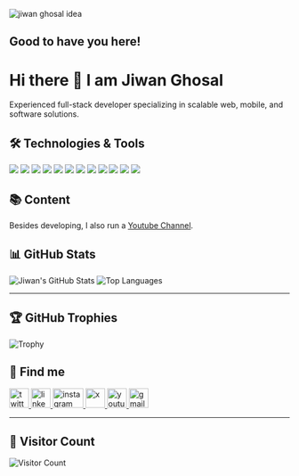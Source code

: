 
![jiwan ghosal idea ](https://github.com/user-attachments/assets/0f8f597a-5236-4cc8-a345-80cdfd8e7071)

## Good to have you here!

# Hi there 👋 I am Jiwan Ghosal

Experienced full-stack developer specializing in scalable web, mobile, and software solutions.

## 🛠️ Technologies & Tools

![](https://img.shields.io/badge/JavaScript-informational?logo=javascript)
![](https://img.shields.io/badge/React-informational?logo=react)
![](https://img.shields.io/badge/Next-informational?logo=next.js)
![](https://img.shields.io/badge/Vue-informational?logo=vue.js)
![](https://img.shields.io/badge/Nuxt-informational?logo=nuxt)
![](https://img.shields.io/badge/Node-informational?logo=node.js)
![](https://img.shields.io/badge/PNPM-informational?logo=pnpm)
![](https://img.shields.io/badge/Webpack-informational?logo=webpack)
![](https://img.shields.io/badge/Jest-informational?logo=jest)
![](https://img.shields.io/badge/SCSS-informational?logo=sass)
![](https://img.shields.io/badge/Docker-informational?logo=docker)
![](https://img.shields.io/badge/DigitalOcean-informational?logo=digitalocean)

## 📚 Content
Besides developing, I also run a [Youtube Channel](https://www.youtube.com/channel/UCedRFWwDbnHmg95RpPWBZRA).

## 📊 GitHub Stats

![Jiwan's GitHub Stats](https://github-readme-stats.vercel.app/api?username=heartstchr&show_icons=true&theme=radical)
![Top Languages](https://github-readme-stats.vercel.app/api/top-langs/?username=heartstchr&layout=compact&theme=radical)

---

## 🏆 GitHub Trophies

![Trophy](https://github-profile-trophy.vercel.app/?username=heartstchr&theme=radical)

## :flashlight: Find me

<p>
  <a href="https://stackoverflow.com/users/10376224/stchr" rel="nofollow">
    <img src="https://cdn.simpleicons.org/stackoverflow" alt="twitter" height="35" />
  </a>
  
  <a href="https://www.linkedin.com/in/jiwanghosal/" rel="nofollow">
    <img src="https://cdn.simpleicons.org/linkedin" alt="linkedin" height="35" />
  </a>

  <a href="https://www.instagram.com/stchr_heart/" rel="nofollow">
    <img src="https://cdn.simpleicons.org/instagram" alt="instagram" height="35" width="55" />
  </a>

  <a href="https://twitter.com/stchr_ghosal" rel="nofollow">
    <img src="https://cdn.simpleicons.org/x/white/black" alt="x" height="35" />
  </a>
  
  <a href="https://www.youtube.com/channel/UCedRFWwDbnHmg95RpPWBZRA" rel="nofollow">
    <img src="https://cdn.simpleicons.org/youtube" alt="youtube" height="35" />
  </a>

  <a href="mailto:jiwan.cse@gmail.com" rel="nofollow">
    <img src="https://cdn.simpleicons.org/gmail" alt="gmail" height="35" />
  </a>
  
</p>

---

## 👀 Visitor Count

![Visitor Count](https://visitor-badge.laobi.icu/badge?page_id=heartstchr.heartstchr)
